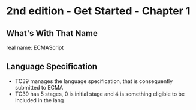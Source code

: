 # 2nd edition - Get Started - Chapter 1

## What's With That Name
real name: ECMAScript

## Language Specification
- TC39 manages the language specification, that is consequently submitted to ECMA
- TC39 has 5 stages, 0 is initial stage and 4 is something eligible to be included in the lang
